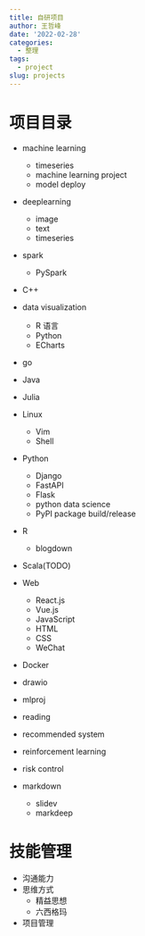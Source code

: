 ```yaml
---
title: 自研项目
author: 王哲峰
date: '2022-02-28'
categories:
  - 整理
tags:
  - project
slug: projects
---
```



# 项目目录

- machine learning
    * timeseries
    * machine learning project
    * model deploy
- deeplearning
    * image
    * text
    * timeseries
- spark
    * PySpark
- C++
- data visualization
    * R 语言
    * Python
    * ECharts
- go
- Java
- Julia
- Linux
    * Vim
    * Shell
- Python
    * Django
    * FastAPI
    * Flask
    * python data science
    * PyPI package build/release
- R
    * blogdown
- Scala(TODO)
- Web
    * React.js
    * Vue.js
    * JavaScript
    * HTML
    * CSS
    * WeChat
- Docker

- drawio
- mlproj
- reading
- recommended system
- reinforcement learning
- risk control
- markdown
    * slidev
    * markdeep

# 技能管理

- 沟通能力
- 思维方式
    * 精益思想
    * 六西格玛
- 项目管理

